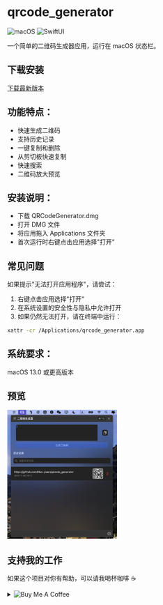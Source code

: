 # qrcode_generator

![macOS](https://img.shields.io/badge/macOS-13.0+-00979D?logo=apple&logoColor=white)
![SwiftUI](https://img.shields.io/badge/SwiftUI-5.0+-0051C3?logo=swift&logoColor=white)

一个简单的二维码生成器应用，运行在 macOS 状态栏。

## 下载安装

[下载最新版本](https://github.com/Hao-yiwen/qrcode_generator/releases/)

## 功能特点：

- 快速生成二维码
- 支持历史记录
- 一键复制和删除
- 从剪切板快速复制
- 快速搜索
- 二维码放大预览

## 安装说明：

- 下载 QRCodeGenerator.dmg
- 打开 DMG 文件
- 将应用拖入 Applications 文件夹
- 首次运行时右键点击应用选择"打开"

## 常见问题

如果提示"无法打开应用程序"，请尝试：

1. 右键点击应用选择"打开"
2. 在系统设置的安全性与隐私中允许打开
3. 如果仍然无法打开，请在终端中运行：
```bash
xattr -cr /Applications/qrcode_generator.app
```

## 系统要求：

macOS 13.0 或更高版本

## 预览

<img src="preview/qrcode_detail.png" width="50%" style="display:inline-block;" />

## 支持我的工作
如果这个项目对你有帮助，可以请我喝杯咖啡 ☕️

<details>
<summary>
  <img src="https://img.shields.io/badge/Buy_Me_A_Coffee-支付宝-blue?logo=alipay" alt="Buy Me A Coffee" style="cursor: pointer;">
</summary>
<br>
<img src="preview/alipay_qr.jpg" alt="支付宝收款码" width="300">
</details>
